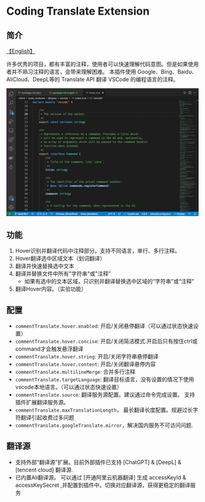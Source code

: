 # Coding Translate Extension

## 简介

[【English】](./doc/README.md)

许多优秀的项目，都有丰富的注释，使用者可以快速理解代码意图。但是如果使用者并不熟习注释的语言，会带来理解困难。
本插件使用 Google、Bing、Baidu、AliCloud、DeepL等的 Translate API 翻译 VSCode 的编程语言的注释。

![Introduction](./doc/image/Introduction.gif)


## 功能
1. Hover识别并翻译代码中注释部分。支持不同语言，单行、多行注释。
2. Hover翻译选中区域文本（划词翻译）
3. 翻译并快速替换选中文本
4. 翻译并替换文件中所有"字符串"或"注释"
   * 如果有选中的文本区域，只识别并翻译替换选中区域的“字符串”或“注释”
5. 翻译Hover内容。（实验功能）

## 配置
* `commentTranslate.hover.enabled`: 开启/关闭悬停翻译（可以通过状态快速设置）
* `commentTranslate.hover.concise`: 开启/关闭简洁模式.开启后只有按住ctrl或command才会触发悬浮翻译
* `commentTranslate.hover.string`: 开启/关闭字符串悬停翻译
* `commentTranslate.hover.content`: 开启/关闭翻译悬停内容
* `commentTranslate.multilineMerge`: 合并多行注释
* `commentTranslate.targetLanguage`: 翻译目标语言，没有设置的情况下使用vscode本地语言。（可以通过状态快速设置）
* `commentTranslate.source`: 翻译服务源配置。建议通过命令完成设置。 支持插件扩展翻译服务源。
* `commentTranslate.maxTranslationLength`， 最长翻译长度配置。规避过长字符翻译引起收费过多问题
* `commentTranslate.googleTranslate.mirror`，解决国内服务不可访问问题.

## 翻译源
* 支持外部“翻译源”扩展。目前外部插件已支持 [ChatGPT] & [DeepL] & [tencent cloud] 翻译源. 
* 已内置Ali翻译源。 可以通过 [开通阿里云机器翻译] 生成 accessKeyId & accessKeySecret ,并配置到插件中。切换对应翻译源，获得更稳定的翻译服务
